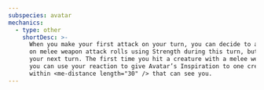 ```yaml
---
subspecies: avatar
mechanics:
  - type: other
    shortDesc: >-
      When you make your first attack on your turn, you can decide to attack recklessly. Doing so gives you advantage
      on melee weapon attack rolls using Strength during this turn, but attack rolls against you have advantage until
      your next turn. The first time you hit a creature with a melee weapon attack roll using Strength this turn,
      you can use your reaction to give Avatar’s Inspiration to one creature, other than you,
      within <me-distance length="30" /> that can see you.
---
```

